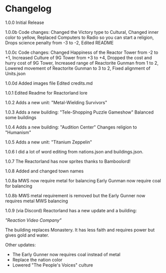 # Changelog


1.0.0
Initial Release

1.0.0b
Code changes:
Changed the Victory type to Cultural,
Changed inner color to yellow,
Replaced Computers to Radio so you can start a religion,
Drops science penalty from -3 to -2,
Edited README

1.0.0c
Code changes:
Changed Happiness of the Reactor Tower from -2 to +1,
Increased Culture of 9G Tower from +3 to +4,
Dropped the cost and hurry cost of 9G Tower,
Increased range of Reactorite Gunman from 1 to 2,
Lowered movement of Reactorite Gunman to 3 to 2,
Fixed alignment of Units.json

1.0.0d
Added images file
Edited credits.md

1.0.1
Edited Readme for Reactorland lore

1.0.2
Adds a new unit: "Metal-Wielding Survivors"

1.0.3
Adds a new building: "Tele-Shopping Puzzle Gameshow"
Balanced some buildings

1.0.4
Adds a new building: "Audition Center"
Changes religion to "Humanism"

1.0.5
Adds a new unit: "Titanium Zeppelin"

1.0.6
I did a lot of word editing from nations.json and buildings.json.

1.0.7
The Reactorland has now sprites thanks to Bamboolord!

1.0.8
Added and changed town names

1.0.8a
MWS now require metal for balancing
Early Gunman now require coal for balancing

1.0.8b
MWS metal requirement is removed but the Early Gunner now requires metal
MWS balancing

1.0.9 (via Discord)
Reactorland has a new update and a building: 

*"Reaction Video Company"*

The building replaces Monastery. It has less faith and requires power but gives gold and water.

Other updates:
- The Early Gunner now requires coal instead of metal
- Replace the nation color
- Lowered "The People's Voices" culture
